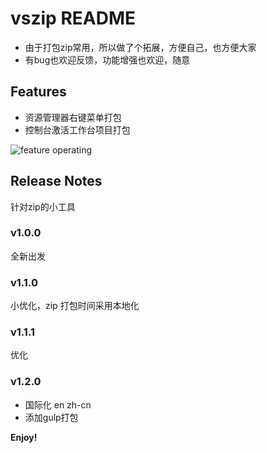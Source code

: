 # vszip README

- 由于打包zip常用，所以做了个拓展，方便自己，也方便大家
- 有bug也欢迎反馈，功能增强也欢迎，随意

## Features
- 资源管理器右键菜单打包
- 控制台激活工作台项目打包

![feature operating](https://i0.hdslb.com/bfs/album/76775065dfdd09296cd450e97d9fa2f35505ef09.gif)

## Release Notes
针对zip的小工具

### v1.0.0
全新出发
### v1.1.0
小优化，zip 打包时间采用本地化
### v1.1.1
优化
### v1.2.0
 - 国际化 en zh-cn
 - 添加gulp打包



**Enjoy!**
